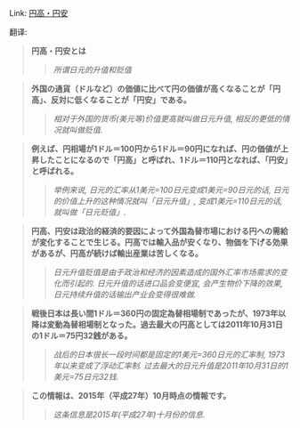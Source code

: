 Link: [円高・円安](https://www.shiruporuto.jp/public/data/vocabulary/yogo/a/endaka_enyasu.html)

翻译:
> **円高・円安とは**
>> *所谓日元的升值和贬值*

> **外国の通貨（ドルなど）の価値に比べて円の価値が高くなることが「円高」、反対に低くなることが「円安」である。**
>> *相对于外国的货币(美元等)价值更高就叫做日元升值, 相反的更低的情况就叫做贬值.*

> **例えば、円相場が1ドル＝100円から1ドル＝90円になれば、円の価値が上昇したことになるので「円高」と呼ばれ、1ドル＝110円となれば、「円安」と呼ばれる。**
>> *举例来说, 日元的汇率从1美元=100日元变成1美元=90日元的话, 日元的价值上升的这种情况就叫「日元升值」, 变成1美元=110日元的话, 就叫做「日元贬值」.*

> **円高、円安は政治的経済的要因によって外国為替市場における円への需給が変化することで生じる。円高では輸入品が安くなり、物価を下げる効果があるが、円高が続けば輸出産業は苦しくなる。**
>> *日元升值贬值是由于政治和经济的因素造成的国外汇率市场需求的变化而引起的. 日元升值的话进口品会变便宜, 会产生物价下降的效果, 日元持续升值的话输出产业会变得很难做.*

> **戦後日本は長い間1ドル＝360円の固定為替相場制であったが、1973年以降は変動為替相場制となった。過去最大の円高としては2011年10月31日の1ドル＝75円32銭がある。**
>> *战后的日本很长一段时间都是固定的1美元=360日元的汇率制, 1973年以来变成了浮动汇率制. 过去最大的日元升值是2011年10月31日的1美元=75日元32钱.*

> **この情報は、2015年（平成27年）10月時点の情報です。**
>> *这条信息是2015年(平成27年)十月份的信息.*
